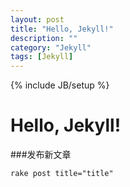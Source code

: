 ```yaml
---
layout: post
title: "Hello, Jekyll!"
description: ""
category: "Jekyll"
tags: [Jekyll]
---
```

{% include JB/setup %}


Hello, Jekyll!
====


###发布新文章


    rake post title="title"

